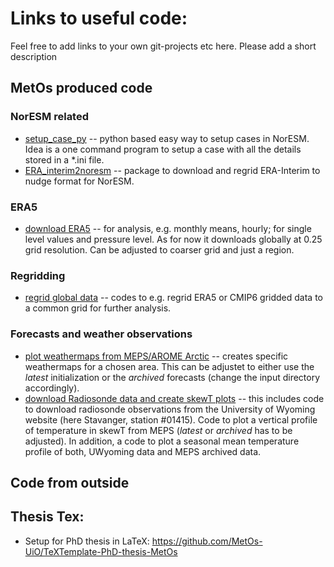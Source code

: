 # Links to useful code:
Feel free to add links to your own git-projects etc here. Please add a short description
## MetOs produced code

### NorESM related
  - [setup_case_py](https://github.com/sarambl/setup_case_py) -- python based easy way to setup cases in NorESM. 
  Idea is a one command program to setup a case with all the details stored in a *.ini file. 
  - [ERA_interim2noresm](https://github.com/sarambl/ERA_interim2noresm) -- package to download and regrid ERA-Interim to nudge format for NorESM. 

### ERA5
  - [download ERA5](https://github.com/franzihe/download_ERA5) -- for analysis, e.g. monthly means, hourly; for single level values and pressure level. As for now it downloads globally at 0.25 grid resolution. Can be adjusted to coarser grid and just a region.

### Regridding
  - [regrid global data](https://github.com/franzihe/regrid_global_data) -- codes to e.g. regrid ERA5 or CMIP6 gridded data to a common grid for further analysis. 

### Forecasts and weather observations
  - [plot weathermaps from MEPS/AROME Arctic](https://github.com/franzihe/Weathermap) -- creates specific weathermaps for a chosen area. This can be adjustet to either use the _latest_ initialization or the _archived_ forecasts (change the input directory accordingly). 
  - [download Radiosonde data and create skewT plots](https://github.com/franzihe/Radiosonde) -- this includes code to download radiosonde observations from the University of Wyoming website (here Stavanger, station #01415). Code to plot a vertical profile of temperature in skewT from MEPS (_latest_ or _archived_ has to be adjusted). In addition, a code to plot a seasonal mean temperature profile of both, UWyoming data and MEPS archived data. 

## Code from outside

## Thesis Tex:
- Setup for PhD thesis in LaTeX: https://github.com/MetOs-UiO/TeXTemplate-PhD-thesis-MetOs

